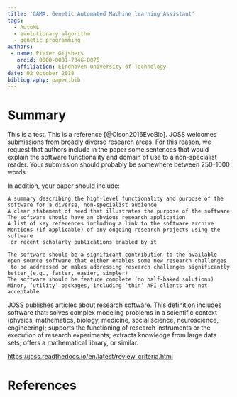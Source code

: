 ```yaml
---
title: 'GAMA: Genetic Automated Machine learning Assistant'
tags:
  - AutoML
  - evolutionary algorithm
  - genetic programming
authors:
 - name: Pieter Gijsbers
   orcid: 0000-0001-7346-8075
   affiliation: Eindhoven University of Technology
date: 02 October 2018
bibliography: paper.bib
---
```


# Summary

This is a test.
This is a reference [@Olson2016EvoBio].
JOSS welcomes submissions from broadly diverse research areas. 
For this reason, we request that authors include in the paper some sentences that would explain the software functionality
 and domain of use to a non-specialist reader. Your submission should probably be somewhere between 250-1000 words.

In addition, your paper should include:

    A summary describing the high-level functionality and purpose of the software for a diverse, non-specialist audience
    A clear statement of need that illustrates the purpose of the software
    The software should have an obvious research application
    A list of key references including a link to the software archive
    Mentions (if applicable) of any ongoing research projects using the software
     or recent scholarly publications enabled by it

    The software should be a significant contribution to the available open source software that either enables some new research challenges
     to be addressed or makes addressing research challenges significantly better (e.g., faster, easier, simpler)
    The software should be feature complete (no half-baked solutions) Minor, ‘utility’ packages, including ‘thin’ API clients are not acceptable

JOSS publishes articles about research software.
 This definition includes software that: solves complex modeling problems in a scientific context
  (physics, mathematics, biology, medicine, social science, neuroscience, engineering); 
  supports the functioning of research instruments or the execution of research experiments; 
  extracts knowledge from large data sets; offers a mathematical library, or similar.

https://joss.readthedocs.io/en/latest/review_criteria.html

# References
